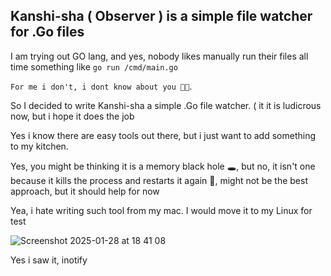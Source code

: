 

##  Kanshi-sha ( Observer ) is a simple file watcher for .Go files 

 I am trying out GO lang, and yes, nobody likes manually run their files all time 
something like ``` go run /cmd/main.go ``` 

``` For me i don't, i dont know about you 🫵🏽 ```.

So I decided to write Kanshi-sha a simple .Go file watcher. ( it it is ludicrous now, but i hope it does the job 

Yes i know there are easy tools out there, but i just want to add something to my kitchen.

Yes, you might be thinking it is a memory black hole 🕳️, but no, it isn't one because it kills the process and restarts it again 🤣, might not be the best approach, but it should help for now 


Yea, i hate writing such tool from my mac. I would move it to my Linux for test 

![Screenshot 2025-01-28 at 18 41 08](https://github.com/user-attachments/assets/046ec254-2d64-47e1-a5f2-81dbcb250b6c)


Yes i saw it, inotify
